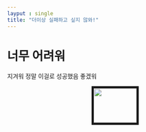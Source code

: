 ```yaml
---
layput : single
title: "더이상 실패하고 싶지 않와!"
---
```


# 너무 어려워

지겨워 정말 이걸로 성공했음 좋겠워

<center>
<img src="http://t1.daumcdn.net/friends/prod/editor/dc8b3d02-a15a-4afa-a88b-989cf2a50476.jpg" width="100" height="80" border="5">
</center> 
